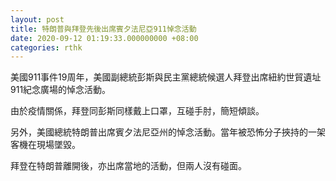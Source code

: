 ```yaml
---
layout: post
title: 特朗普與拜登先後出席賓夕法尼亞911悼念活動
date: 2020-09-12 01:19:33.000000000 +08:00
categories: rthk
---
```


美國911事件19周年，美國副總統彭斯與民主黨總統候選人拜登出席紐約世貿遺址911紀念廣場的悼念活動。

由於疫情關係，拜登同彭斯同樣戴上口罩，互碰手肘，簡短傾談。

另外，美國總統特朗普出席賓夕法尼亞州的悼念活動。當年被恐怖分子挾持的一架客機在現場墜毀。

拜登在特朗普離開後，亦出席當地的活動，但兩人沒有碰面。
